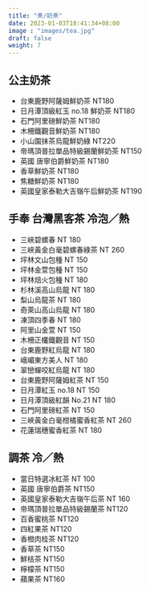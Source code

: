 ```yaml
---
title: "茶/奶茶"
date: 2023-01-03T18:41:34+08:00
image : "images/tea.jpg"
draft: false
weight: 7
---
```



## 公主奶茶

- 台東鹿野阿薩姆鮮奶茶 NT180
- 日月潭頂級紅玉 no.18 鮮奶茶 NT180
- 石門阿里磅鮮奶茶 NT180
- 木柵鐵觀音鮮奶茶 NT180
- 小山園抹茶烏龍鮮奶綠 NT220
- 帝瑪頂普拉單品特級錫蘭鮮奶茶 NT150
- 英國 唐寧伯爵鮮奶茶 NT180
- 香草鮮奶茶 NT180
- 焦糖鮮奶茶 NT180
- 英國皇家泰勒大吉嶺午后鮮奶茶 NT190

## 手奉 台灣黑客茶    冷泡／熱

- 三峽碧螺春 NT 180
- 三峽黃金白毫碧螺春綠茶 NT 260
- 坪林文山包種 NT 150
- 坪林金萱包種 NT 150
- 坪林焙火包種 NT 180
- 杉林溪高山烏龍 NT 180
- 梨山烏龍茶 NT 180
- 奇萊山高山烏龍 NT 180
- 凍頂四季春 NT 180
- 阿里山金萱 NT 150
- 木柵正欉鐵觀音 NT 150
- 台東鹿野紅烏龍 NT 180
- 峨嵋東方美人 NT 180
- 翠巒蟬咬紅烏龍 NT 180
- 台東鹿野阿薩姆紅茶 NT 150
- 日月潭紅玉 no.18 NT 150
- 日月潭頂級紅韻 No.21 NT 180
- 石門阿里磅紅茶 NT 150
- 三峽黃金白毫柑橘蜜香紅茶 NT 260
- 花蓮瑞穗蜜香紅茶 NT 180

## 調茶  冷／熱

- 當日特選冰紅茶 NT 100
- 英國 唐寧伯爵茶 NT150
- 英國皇家泰勒大吉嶺午后茶 NT 160
- 帝瑪頂普拉單品特級錫蘭茶 NT120
- 百香蜜桃茶 NT120
- 四紅果茶 NT120
- 香橙肉桂茶 NT120
- 香草茶 NT150
- 鮮桔茶 NT150
- 檸檬茶 NT150
- 蘋果茶 NT160